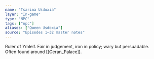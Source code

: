 ```yaml
---
name: "Tsarina Usdoxia"
layer: "In-game"
type: "NPC"
tags: ["npc"]
aliases: ["Queen Usdoxia"]
source: "Episodes 1–32 master notes"
---
```

Ruler of Ymleif. Fair in judgement, iron in policy; wary but persuadable. Often found around [[Ceran_Palace]].
